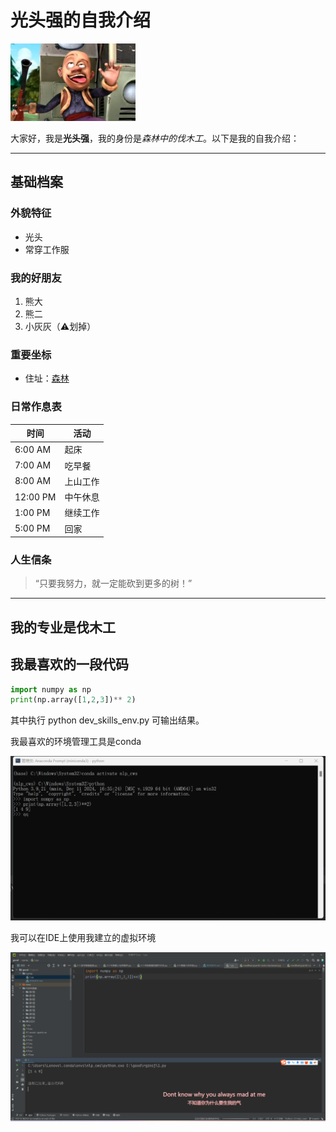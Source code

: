 # 光头强的自我介绍  

<img src="https://github.com/caiwenshen123/GitDemo/blob/master/images/R-C.jpg" width="200" alt="光头强形象">  

大家好，我是**光头强**，我的身份是*森林中的伐木工*。以下是我的自我介绍：  

---  

## 基础档案  

### 外貌特征  
- 光头  
- 常穿工作服  

### 我的好朋友  
1. 熊大  
2. 熊二  
3. 小灰灰（⚠️划掉）  

### 重要坐标  
- 住址：[森林](https://example.com/forest-location)  

### 日常作息表  
| 时间       | 活动       |  
|------------|------------|  
| 6:00 AM    | 起床       |  
| 7:00 AM    | 吃早餐     |  
| 8:00 AM    | 上山工作   |  
| 12:00 PM   | 中午休息   |  
| 1:00 PM    | 继续工作   |  
| 5:00 PM    | 回家       |  

### 人生信条  
> “只要我努力，就一定能砍到更多的树！”  

---  

## 我的专业是伐木工  

## 我最喜欢的一段代码
```python
import numpy as np
print(np.array([1,2,3])** 2)
```
其中执行 python dev_skills_env.py 可输出结果。


我最喜欢的环境管理工具是conda

<img src="https://github.com/caiwenshen123/GitDemo/blob/master/images/tu2.png" width="800" alt="截图一">

我可以在IDE上使用我建立的虚拟环境

<img src="https://github.com/caiwenshen123/GitDemo/blob/master/images/tu1.png" width="800" alt="截图二">